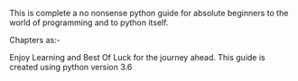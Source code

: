 This is complete a no nonsense python guide for absolute beginners to the world of
programming and to python itself.

Chapters as:-


Enjoy Learning and Best Of Luck for the journey ahead.
This guide is created using python version 3.6